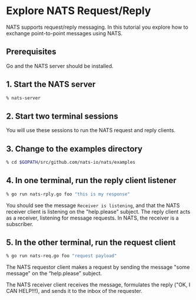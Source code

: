 # Explore NATS Request/Reply

NATS supports request/reply messaging. In this tutorial you explore how to exchange point-to-point messages using NATS.

## Prerequisites

Go and the NATS server should be installed.

## 1. Start the NATS server

```sh
% nats-server
```

## 2. Start two terminal sessions

You will use these sessions to run the NATS request and reply clients.

## 3. Change to the examples directory

```sh
% cd $GOPATH/src/github.com/nats-io/nats/examples
```

## 4. In one terminal, run the reply client listener

```sh
% go run nats-rply.go foo "this is my response"
```

You should see the message `Receiver is listening`, and that the NATS receiver client is listening on the "help.please" subject. The reply client acts as a receiver, listening for message requests. In NATS, the receiver is a subscriber.

## 5. In the other terminal, run the request client

```sh
% go run nats-req.go foo "request payload"
```

The NATS requestor client makes a request by sending the message "some message" on the “help.please” subject.

The NATS receiver client receives the message, formulates the reply ("OK, I CAN HELP!!!), and sends it to the inbox of the requester.
